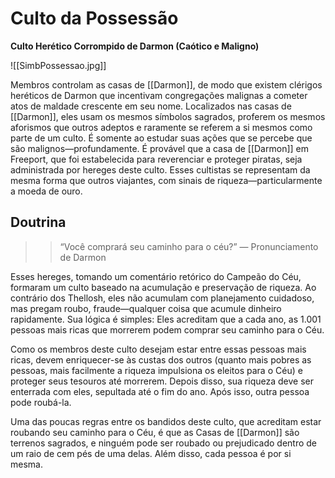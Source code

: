 # Culto da Possessão
**Culto Herético Corrompido de Darmon (Caótico e Maligno)**

![[SimbPossessao.jpg]]

Membros controlam as casas de [[Darmon]], de modo que existem clérigos heréticos de Darmon que incentivam congregações malignas a cometer atos de maldade crescente em seu nome. Localizados nas casas de [[Darmon]], eles usam os mesmos símbolos sagrados, proferem os mesmos aforismos que outros adeptos e raramente se referem a si mesmos como parte de um culto. É somente ao estudar suas ações que se percebe que são malignos—profundamente. É provável que a casa de [[Darmon]] em Freeport, que foi estabelecida para reverenciar e proteger piratas, seja administrada por hereges deste culto. Esses cultistas se representam da mesma forma que outros viajantes, com sinais de riqueza—particularmente a moeda de ouro.

## Doutrina
>>“Você comprará seu caminho para o céu?”
— Pronunciamento de Darmon

Esses hereges, tomando um comentário retórico do Campeão do Céu, formaram um culto baseado na acumulação e preservação de riqueza. Ao contrário dos Thellosh, eles não acumulam com planejamento cuidadoso, mas pregam roubo, fraude—qualquer coisa que acumule dinheiro rapidamente. Sua lógica é simples: Eles acreditam que a cada ano, as 1.001 pessoas mais ricas que morrerem podem comprar seu caminho para o Céu.

Como os membros deste culto desejam estar entre essas pessoas mais ricas, devem enriquecer-se às custas dos outros (quanto mais pobres as pessoas, mais facilmente a riqueza impulsiona os eleitos para o Céu) e proteger seus tesouros até morrerem. Depois disso, sua riqueza deve ser enterrada com eles, sepultada até o fim do ano. Após isso, outra pessoa pode roubá-la.

Uma das poucas regras entre os bandidos deste culto, que acreditam estar roubando seu caminho para o Céu, é que as Casas de [[Darmon]] são terrenos sagrados, e ninguém pode ser roubado ou prejudicado dentro de um raio de cem pés de uma delas. Além disso, cada pessoa é por si mesma.
